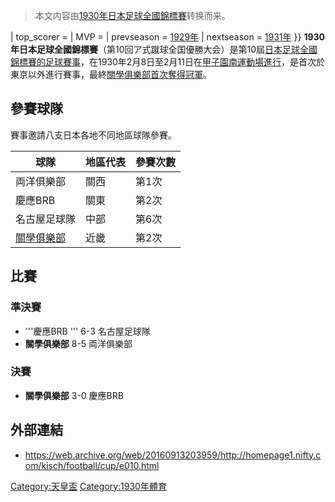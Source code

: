 > 本文内容由[1930年日本足球全國錦標賽](https://zh.wikipedia.org/wiki/1930年日本足球全國錦標賽)转换而来。


| top_scorer = | MVP = | prevseason = [1929年](../Page/1929年日本足球全國錦標賽.md "wikilink") | nextseason = [1931年](https://zh.wikipedia.org/wiki/1931年日本足球全國錦標賽 "wikilink") }} **1930年日本足球全國錦標賽**（<span lang="ja">第10回ア式蹴球全国優勝大会</span>）是第10屆[日本足球全國錦標賽的足球賽事](../Page/天皇杯.md "wikilink")，在1930年2月8日至2月11日在[甲子園南運動場進行](https://zh.wikipedia.org/wiki/甲子園南運動場 "wikilink")，是首次於東京以外進行賽事，最終[關學俱樂部首次奪得冠軍](../Page/關西學院大學.md "wikilink")。

## 參賽球隊

賽事邀請八支日本各地不同地區球隊參賽。

| 球隊                                    | 地區代表 | 參賽次數 |
| ------------------------------------- | ---- | ---- |
| 両洋俱樂部                                 | 關西   | 第1次  |
| 慶應BRB                                 | 關東   | 第2次  |
| 名古屋足球隊                                | 中部   | 第6次  |
| [關學俱樂部](../Page/關西學院大學.md "wikilink") | 近畿   | 第2次  |

## 比賽

### 準決賽

  - '''慶應BRB ''' 6-3 名古屋足球隊
  - **關學俱樂部** 8-5 両洋俱樂部

### 決賽

  - **關學俱樂部** 3-0 慶應BRB

## 外部連結

  - <https://web.archive.org/web/20160913203959/http://homepage1.nifty.com/kisch/football/cup/e010.html>

[Category:天皇盃](https://zh.wikipedia.org/wiki/Category:天皇盃 "wikilink") [Category:1930年體育](https://zh.wikipedia.org/wiki/Category:1930年體育 "wikilink")